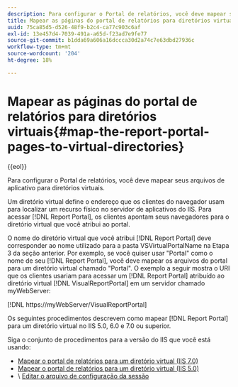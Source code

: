 ```yaml
---
description: Para configurar o Portal de relatórios, você deve mapear seus arquivos de aplicativo para diretórios virtuais.
title: Mapear as páginas do portal de relatórios para diretórios virtuais
uuid: 75ca85d5-d526-48f9-b2c4-ca77c903c6af
exl-id: 13e457d4-7039-491a-a65d-f23ad7e9fe77
source-git-commit: b1dda69a606a16dccca30d2a74c7e63dbd27936c
workflow-type: tm+mt
source-wordcount: '204'
ht-degree: 18%

---
```


# Mapear as páginas do portal de relatórios para diretórios virtuais{#map-the-report-portal-pages-to-virtual-directories}

{{eol}}

Para configurar o Portal de relatórios, você deve mapear seus arquivos de aplicativo para diretórios virtuais.

Um diretório virtual define o endereço que os clientes do navegador usam para localizar um recurso físico no servidor de aplicativos do IIS. Para acessar [!DNL Report Portal], os clientes apontam seus navegadores para o diretório virtual que você atribui ao portal.

O nome do diretório virtual que você atribui [!DNL Report Portal] deve corresponder ao nome utilizado para a pasta VSVirtualPortalName na Etapa 3 da seção anterior. Por exemplo, se você quiser usar &quot;Portal&quot; como o nome de seu [!DNL Report Portal], você deve mapear os arquivos do portal para um diretório virtual chamado &quot;Portal&quot;. O exemplo a seguir mostra o URI que os clientes usariam para acessar um [!DNL Report Portal] atribuído ao diretório virtual [!DNL VisualReportPortal] em um servidor chamado myWebServer:

[!DNL https://myWebServer/VisualReportPortal]

Os seguintes procedimentos descrevem como mapear [!DNL Report Portal] para um diretório virtual no IIS 5.0, 6.0 e 7.0 ou superior.

Siga o conjunto de procedimentos para a versão do IIS que você está usando:

* [Mapear o portal de relatórios para um diretório virtual (IIS 7.0)](../../../../home/c-rpt-oview/c-install-rpt-port/c-virtual-dir/c-map-rpt-port-vdir-7.md#concept-9fc9595bb83147238965be4832df0a08)
* [Mapear o portal de relatórios para um diretório virtual (IIS 5.0)](../../../../home/c-rpt-oview/c-install-rpt-port/c-virtual-dir/c-map-rpt-port-vdir-5.md#concept-402cb33c50d640e480098517140ffc74)
* \ [Editar o arquivo de configuração da sessão](../../../../home/c-rpt-oview/c-install-rpt-port/t-edit-sess-config-file.md#task-cf11c3a780bd4936afd3f64a6b30afc7)

